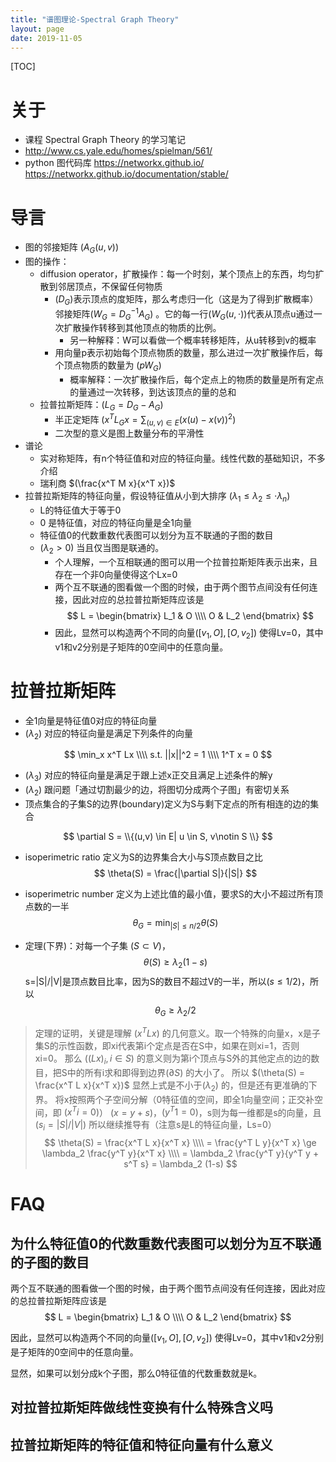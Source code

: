 ```yaml
---
title: "谱图理论-Spectral Graph Theory"
layout: page
date: 2019-11-05
---
```

[TOC]

# 关于
- 课程 Spectral Graph Theory  的学习笔记
- <http://www.cs.yale.edu/homes/spielman/561/>
- python 图代码库 <https://networkx.github.io/> <https://networkx.github.io/documentation/stable/>

# 导言
- 图的邻接矩阵 $(A_G(u, v))$
- 图的操作：
    - diffusion operator，扩散操作：每一个时刻，某个顶点上的东西，均匀扩散到邻居顶点，不保留任何物质
        - $(D_G)$表示顶点的度矩阵，那么考虑归一化（这是为了得到扩散概率）邻接矩阵$(W_G = D_G^{-1} A_G)$ 。它的每一行$(W_G(u, \cdot))$代表从顶点u通过一次扩散操作转移到其他顶点的物质的比例。
            - 另一种解释：W可以看做一个概率转移矩阵，从u转移到v的概率
        - 用向量p表示初始每个顶点物质的数量，那么进过一次扩散操作后，每个顶点物质的数量为 $(p W_G)$
            - 概率解释：一次扩散操作后，每个定点上的物质的数量是所有定点的量通过一次转移，到达该顶点的量的总和
    - 拉普拉斯矩阵：$(L_G = D_G - A_G)$
        - 半正定矩阵 $(x^T L_G x  = \sum_{(u,v) \in E} (x(u) - x(v))^2)$
        - 二次型的意义是图上数量分布的平滑性
- 谱论 
    - 实对称矩阵，有n个特征值和对应的特征向量。线性代数的基础知识，不多介绍
    - 瑞利商 $(\frac{x^T M x}{x^T x})$
- 拉普拉斯矩阵的特征向量，假设特征值从小到大排序 $(\lambda_1 \le \lambda_2 \le \cdot \lambda_n)$
    - L的特征值大于等于0
    - 0 是特征值，对应的特征向量是全1向量
    - 特征值0的代数重数代表图可以划分为互不联通的子图的数目
    - $(\lambda_2 > 0)$ 当且仅当图是联通的。
        - 个人理解，一个互相联通的图可以用一个拉普拉斯矩阵表示出来，且存在一个非0向量使得这个Lx=0
        - 两个互不联通的图看做一个图的时候，由于两个图节点间没有任何连接，因此对应的总拉普拉斯矩阵应该是
        $$
        L = \begin{bmatrix}
        L_1 & O \\\\
        O & L_2
        \end{bmatrix}
        $$
        - 因此，显然可以构造两个不同的向量$([v_1, O], [O, v_2])$ 使得Lv=0，其中v1和v2分别是子矩阵的0空间中的任意向量。
    

# 拉普拉斯矩阵
- 全1向量是特征值0对应的特征向量
- $(\lambda_2)$ 对应的特征向量是满足下列条件的向量

$$
\min_x x^T Lx \\\\
s.t. ||x||^2 = 1 \\\\
1^T x = 0
$$

- $(\lambda_3)$ 对应的特征向量是满足于跟上述x正交且满足上述条件的解y
- $(\lambda_2)$ 跟问题「通过切割最少的边，将图切分成两个子图」有密切关系
- 顶点集合的子集S的边界(boundary)定义为S与剩下定点的所有相连的边的集合

$$
\partial S = \\{(u,v) \in E| u \in S, v\notin S \\}
$$

- isoperimetric ratio 定义为S的边界集合大小与S顶点数目之比
$$
\theta(S) = \frac{|\partial S|}{|S|}
$$

- isoperimetric number 定义为上述比值的最小值，要求S的大小不超过所有顶点数的一半
$$
\theta_G = \min_{|S| \le n/2} \theta(S)
$$

- 定理(下界)：对每一个子集 $(S \subset V)$， 
$$
\theta(S) \ge \lambda_2 (1-s)
$$
s=|S|/|V|是顶点数目比率，因为S的数目不超过V的一半，所以$(s \le 1/2)$，所以
$$
\theta_G \ge \lambda_2 /2
$$
 
> 定理的证明，关键是理解 $(x^T L x)$ 的几何意义。取一个特殊的向量x，x是子集S的示性函数，即xi代表第i个定点是否在S中，如果在则xi=1，否则xi=0。
> 那么 $( (Lx)_i , i \in S)$ 的意义则为第i个顶点与S外的其他定点的边的数目，把S中的所有i求和即得到边界$(\partial S)$ 的大小了。
> 所以 $(\theta(S) = \frac{x^T L x}{x^T x})$
> 显然上式是不小于$(\lambda_2)$ 的，但是还有更准确的下界。
> 将x按照两个子空间分解（0特征值的空间，即全1向量空间；正交补空间，即 $(x^T i = 0)$）
> $(x = y + s)$，$(y^T 1 = 0)$，s则为每一维都是s的向量，且$(s_i=|S|/|V| )$
> 所以继续推导有（注意s是L的特征向量，Ls=0）
> $$
> \theta(S) = \frac{x^T L x}{x^T x} \\\\
>           = \frac{y^T L y}{x^T x}   \ge \lambda_2 \frac{y^T y}{x^T x} \\\\
>           = \lambda_2 \frac{y^T y}{y^T y + s^T s}  =  \lambda_2 (1-s)
> $$


# FAQ

## 为什么特征值0的代数重数代表图可以划分为互不联通的子图的数目

两个互不联通的图看做一个图的时候，由于两个图节点间没有任何连接，因此对应的总拉普拉斯矩阵应该是
$$
L = \begin{bmatrix}
L_1 & O \\\\
O & L_2
\end{bmatrix}
$$

因此，显然可以构造两个不同的向量$([v_1, O], [O, v_2])$ 使得Lv=0，其中v1和v2分别是子矩阵的0空间中的任意向量。

显然，如果可以划分成k个子图，那么0特征值的代数重数就是k。



## 对拉普拉斯矩阵做线性变换有什么特殊含义吗


## 拉普拉斯矩阵的特征值和特征向量有什么意义


